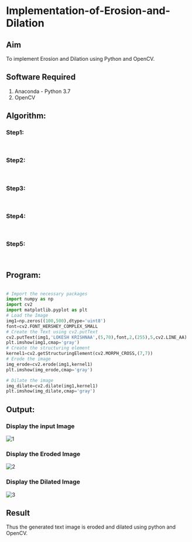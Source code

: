 # Implementation-of-Erosion-and-Dilation
## Aim
To implement Erosion and Dilation using Python and OpenCV.
## Software Required
1. Anaconda - Python 3.7
2. OpenCV
## Algorithm:
### Step1:
<br>


### Step2:
<br>

### Step3:
<br>

### Step4:
<br>

### Step5:
<br>

 
## Program:

```python

# Import the necessary packages
import numpy as np
import cv2
import matplotlib.pyplot as plt
# Load the Image
img1=np.zeros((100,500),dtype='uint8')
font=cv2.FONT_HERSHEY_COMPLEX_SMALL
# Create the Text using cv2.putText
cv2.putText(img1,'LOKESH KRISHNAA',(5,70),font,2,(255),5,cv2.LINE_AA)
plt.imshow(img1,cmap='gray')
# Create the structuring element
kernel1=cv2.getStructuringElement(cv2.MORPH_CROSS,(7,7))
# Erode the image
img_erode=cv2.erode(img1,kernel1)
plt.imshow(img_erode,cmap='gray')

# Dilate the image
img_dilate=cv2.dilate(img1,kernel1)
plt.imshow(img_dilate,cmap='gray')


```
## Output:

### Display the input Image
![1](https://user-images.githubusercontent.com/75234646/169662542-c781197d-0cea-442f-bbfe-173fa70289e6.PNG)


### Display the Eroded Image
![2](https://user-images.githubusercontent.com/75234646/169662545-04dc265d-ac29-4e76-8329-432efd50944e.PNG)


### Display the Dilated Image
![3](https://user-images.githubusercontent.com/75234646/169662552-8e8fda7b-52d0-4b6f-a044-3e0c2d6369f1.PNG)


## Result
Thus the generated text image is eroded and dilated using python and OpenCV.
